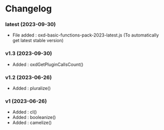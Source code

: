 # Changelog
### latest (2023-09-30)
  - File added : oxd-basic-functions-pack-2023-latest.js (To automatically get latest stable version)
### v1.3 (2023-09-30)
  - Added : oxdGetPluginCallsCount()
### v1.2 (2023-06-26)
  - Added : pluralize()
### v1 (2023-06-26)
  - Added : cl()
  - Added : booleanize()
  - Added : camelize()
